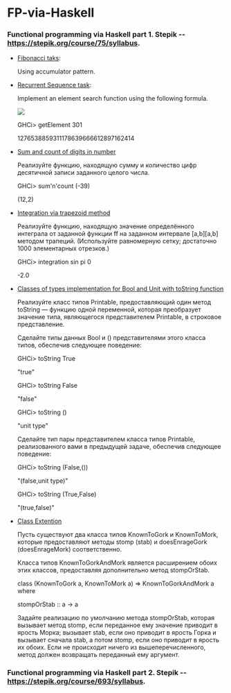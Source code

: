 # FP-via-Haskell
### Functional programming via Haskell part 1. Stepik -- https://stepik.org/course/75/syllabus.

* [Fibonacci taks](Part1/Fibonacci.hs):

  Using accumulator pattern.

* [Recurrent Sequence task](Part1/RecurrentSequence.hs):
  
  Implement an element search function using the following formula. 
  
  <img src="https://render.githubusercontent.com/render/math?math=a_0 = 1, a_1 = 2, a_2 = 3, a_{k %2B 3} = a_{k %2B 2} %2B a_{k %2B 1} - 2a_k">
  
  GHCi> getElement 301
  
  1276538859311178639666612897162414

* [Sum and count of digits in number](Part1/SumAndCountOfDigits.hs)

  Реализуйте функцию, находящую сумму и количество цифр десятичной записи заданного целого числа.
  
  GHCi> sum'n'count (-39)
  
  (12,2)

* [Integration via trapezoid method](Part1/Integration.hs)

  Реализуйте функцию, находящую значение определённого интеграла от заданной функции ff на заданном интервале [a,b][a,b] методом трапеций. (Используйте равномерную сетку; достаточно 1000 элементарных отрезков.)
   
  GHCi> integration sin pi 0
  
  -2.0

* [Classes of types implementation for Bool and Unit with toString function](Part1/ClassesOfTypes.hs)

  Реализуйте класс типов Printable, предоставляющий один метод toString — функцию одной переменной, которая преобразует значение типа, являющегося представителем Printable, в строковое представление.
 
  Сделайте типы данных Bool и () представителями этого класса типов, обеспечив следующее поведение:

  GHCi> toString True

  "true"

  GHCi> toString False

  "false"

  GHCi> toString ()

  "unit type"

  Сделайте тип пары представителем класса типов Printable, реализованного вами в предыдущей задаче, обеспечив следующее поведение:

  GHCi> toString (False,())

  "(false,unit type)"

  GHCi> toString (True,False)

  "(true,false)"

* [Class Extention](Part1/GorkMork.hs)

  Пусть существуют два класса типов KnownToGork и KnownToMork, которые предоставляют методы stomp (stab) и doesEnrageGork (doesEnrageMork) соответственно.

  Класса типов KnownToGorkAndMork является расширением обоих этих классов, предоставляя дополнительно метод stompOrStab.

  class (KnownToGork a, KnownToMork a) => KnownToGorkAndMork a where

    stompOrStab :: a -> a

  Задайте реализацию по умолчанию метода stompOrStab, которая вызывает метод stomp, если переданное ему значение приводит в ярость Морка; вызывает stab, если оно приводит в ярость Горка и вызывает сначала stab, а потом stomp, если оно приводит в ярость их обоих. Если не происходит ничего из вышеперечисленного, метод должен возвращать переданный ему аргумент.

### Functional programming via Haskell part 2. Stepik -- https://stepik.org/course/693/syllabus.
